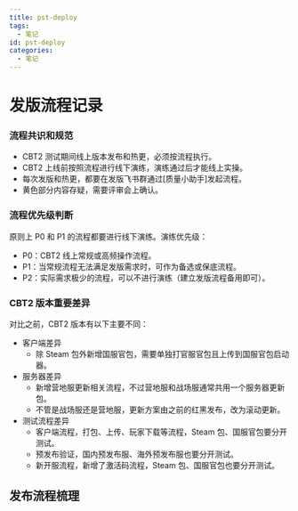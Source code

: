 ```yaml
---
title: pst-deploy
tags:
  - 笔记
id: pst-deploy
categories:
  - 笔记
---
```


# 发版流程记录

### 流程共识和规范

- CBT2 测试期间线上版本发布和热更，必须按流程执行。
- CBT2 上线前按照流程进行线下演练，演练通过后才能线上实操。
- 每次发版和热更，都要在发版飞书群通过[质量小助手]发起流程。
- 黄色部分内容存疑，需要评审会上确认。

### 流程优先级判断

原则上 P0 和 P1 的流程都要进行线下演练。演练优先级：

- P0：CBT2 线上常规或高频操作流程。
- P1：当常规流程无法满足发版需求时，可作为备选或保底流程。
- P2：实际需求极少的流程，可以不进行演练（建立发版流程备用即可）。

### CBT2 版本重要差异

对比之前，CBT2 版本有以下主要不同：

- 客户端差异
  - 除 Steam 包外新增国服官包，需要单独打官服官包且上传到国服官包启动器。
- 服务器差异
  - 新增营地服更新相关流程，不过营地服和战场服通常共用一个服务器更新包。
  - 不管是战场服还是营地服，更新方案由之前的红黑发布，改为滚动更新。
- 测试流程差异
  - 客户端流程，打包、上传、玩家下载等流程，Steam 包、国服官包要分开测试。
  - 预发布验证，国内预发布服、海外预发布服也要分开测试。
  - 新开服流程，新增了激活码流程，Steam 包、国服官包也要分开测试。

## 发布流程梳理
